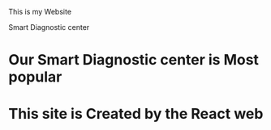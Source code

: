 This is my Website

Smart Diagnostic center

<!-- Live Website link: https://react-smart-diagnostic-center.web.app/home -->

# Our Smart Diagnostic center is Most popular

# This site is Created by the React web
